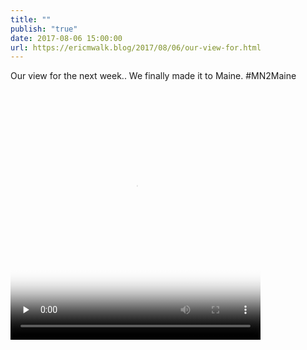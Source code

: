```yaml
---
title: ""
publish: "true"
date: 2017-08-06 15:00:00
url: https://ericmwalk.blog/2017/08/06/our-view-for.html
---
```


Our view for the next week.. We finally made it to Maine. #MN2Maine

<video controls="controls" playsinline="playsinline" src="https://ericmwalk.blog/uploads/2022/11f6bc22a7.mov" poster="https://ericmwalk.blog/uploads/2022/f8480d75ba.png" preload="none" width="400" height="400" alt=""></video>
